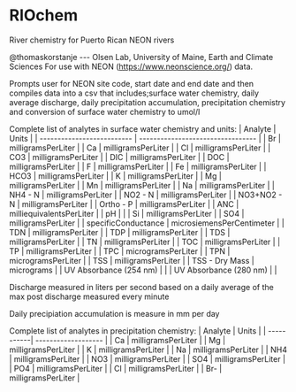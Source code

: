 # RIOchem
 River chemistry for Puerto Rican NEON rivers 

@thomaskorstanje --- Olsen Lab, University of Maine, Earth and Climate Sciences
For use with NEON (https://www.neonscience.org/) data. 

Prompts user for NEON site code, start date and end date and then compiles data into a csv that includes;surface water chemistry, daily average discharge, daily precipitation accumulation, precipitation chemistry and conversion of surface water chemistry to umol/l 

Complete list of analytes in surface water chemistry and units:
| Analyte                    | Units                             |
| -------------------------- | --------------------------------- |
| Br                         | milligramsPerLiter                |
| Ca                         | milligramsPerLiter                |
| Cl                         | milligramsPerLiter                |
| CO3                        | milligramsPerLiter                |
| DIC                        | milligramsPerLiter                |
| DOC                        | milligramsPerLiter                |
| F                          | milligramsPerLiter                |
| Fe                         | milligramsPerLiter                |
| HCO3                       | milligramsPerLiter                |
| K                          | milligramsPerLiter                |
| Mg                         | milligramsPerLiter                |
| Mn                         | milligramsPerLiter                |
| Na                         | milligramsPerLiter                |
| NH4 - N                    | milligramsPerLiter                |
| NO2 - N                    | milligramsPerLiter                |
| NO3+NO2 - N                | milligramsPerLiter                |
| Ortho - P                  | milligramsPerLiter                |
| ANC                        | milliequivalentsPerLiter          |
| pH                         |                                   |
| Si                         | milligramsPerLiter                |
| SO4                        | milligramsPerLiter                |
| specificConductance        | microsiemensPerCentimeter         |
| TDN                        | milligramsPerLiter                |
| TDP                        | milligramsPerLiter                |
| TDS                        | milligramsPerLiter                |
| TN                         | milligramsPerLiter                |
| TOC                        | milligramsPerLiter                |
| TP                         | milligramsPerLiter                |
| TPC                        | microgramsPerLiter                |
| TPN                        | microgramsPerLiter                |
| TSS                        | milligramsPerLiter                |
| TSS - Dry Mass             | micrograms                        |
| UV Absorbance (254 nm)     |                                   |
| UV Absorbance (280 nm)     |                                   |


Discharge measured in liters per second based on a daily average of the max post discharge measured every minute   

Daily precipiation accumulation is measure in mm per day 


Complete list of analytes in precipitation chemistry:
| Analyte    | Units               |
| -----------| ------------------- |
| Ca         | milligramsPerLiter  |
| Mg         | milligramsPerLiter  |
| K          | milligramsPerLiter  |
| Na         | milligramsPerLiter  |
| NH4        | milligramsPerLiter  |
| NO3        | milligramsPerLiter  |
| SO4        | milligramsPerLiter  |
| PO4        | milligramsPerLiter  |
| Cl         | milligramsPerLiter  |
| Br-        | milligramsPerLiter  |